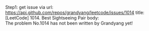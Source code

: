 Step1: get issue via url: https://api.github.com/repos/grandyang/leetcode/issues/1014 
 title:[LeetCode] 1014. Best Sightseeing Pair 
 body:  
 The problem No.1014 has not been written by Grandyang yet!